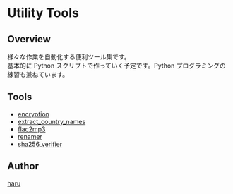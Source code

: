 # Utility Tools

## Overview

様々な作業を自動化する便利ツール集です。  
基本的に Python スクリプトで作っていく予定です。Python プログラミングの練習も兼ねています。

## Tools

- [encryption](encryption)
- [extract_country_names](extract_country_names)
- [flac2mp3](flac2mp3)
- [renamer](renamer)
- [sha256_verifier](sha256_verifier)

## Author

[haru](https://haru52.com/)

